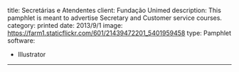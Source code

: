 title: Secretárias e Atendentes
client: Fundação Unimed
description: This pamphlet is meant to advertise Secretary and Customer service courses.
category: printed
date: 2013/9/1
image: https://farm1.staticflickr.com/601/21439472201_5401959458
type: Pamphlet
software:
- Illustrator
---